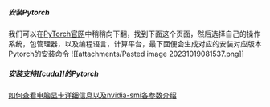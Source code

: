 ##### 安装Pytorch
我们可以在[PyTorch官网](https://pytorch.org/)中稍稍向下翻，找到下面这个页面，然后选择自己的操作系统，包管理器，以及编程语言，计算平台，最下面便会生成对应的安装对应版本Pytorch的安装命令
![[attachments/Pasted image 20231019081537.png]]
##### 安装支持[[cuda]]的Pytorch
[如何查看电脑显卡详细信息以及nvidia-smi各参数介绍](http://t.csdnimg.cn/JWA1F)

